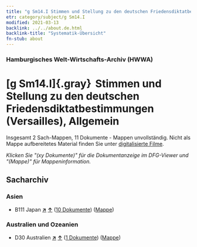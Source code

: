 ```yaml
---
title: "g Sm14.I Stimmen und Stellung zu den deutschen Friedensdiktatbestimmungen (Versailles), Allgemein"
etr: category/subject/g Sm14.I
modified: 2021-03-13
backlink: ../../about.de.html
backlink-title: "Systematik-Übersicht"
fn-stub: about
---
```


### Hamburgisches Welt-Wirtschafts-Archiv (HWWA)
# [g Sm14.I]{.gray}&#8201; Stimmen und Stellung zu den deutschen Friedensdiktatbestimmungen (Versailles), Allgemein&#160; 




Insgesamt 2 Sach-Mappen, 11 Dokumente - Mappen unvollständig.
Nicht als Mappe aufbereitetes Material finden Sie unter [digitalisierte Filme](/film/h1_sh).

_Klicken Sie "(xy Dokumente)" für die Dokumentanzeige im DFG-Viewer und "(Mappe)" für Mappeninformation._

## Sacharchiv




### Asien

- B111 Japan [**&nearr;**](../../../geo/i/141272/about.de.html "Japan (alle Mappen)") [**&uarr;**](../../../geo/about.de.html#B111 "Ländersystematik") (<a href="https://pm20.zbw.eu/dfgview/sh/141272,144585" title="über: Japan : Stimmen und Stellung zu den deutschen Friedensdiktatbestimmungen (Versailles), Allgemein" target="_blank">10 Dokumente</a>) ([Mappe](http://purl.org/pressemappe20/folder/sh/141272,144585))

### Australien und Ozeanien

- D30 Australien [**&nearr;**](../../../geo/i/141621/about.de.html "Australien (alle Mappen)") [**&uarr;**](../../../geo/about.de.html#D30 "Ländersystematik") (<a href="https://pm20.zbw.eu/dfgview/sh/141621,144585" title="über: Australien : Stimmen und Stellung zu den deutschen Friedensdiktatbestimmungen (Versailles), Allgemein" target="_blank">1 Dokumente</a>) ([Mappe](http://purl.org/pressemappe20/folder/sh/141621,144585))


